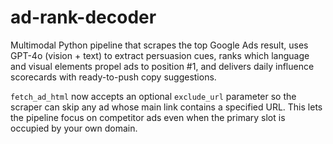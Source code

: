 # ad-rank-decoder
Multimodal Python pipeline that scrapes the top Google Ads result, uses GPT-4o (vision + text) to extract persuasion cues, ranks which language and visual elements propel ads to position #1, and delivers daily influence scorecards with ready-to-push copy suggestions.

`fetch_ad_html` now accepts an optional `exclude_url` parameter so the scraper can skip any ad whose main link contains a specified URL. This lets the pipeline focus on competitor ads even when the primary slot is occupied by your own domain.
